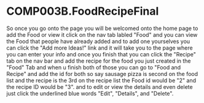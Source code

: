 # COMP003B.FoodRecipeFinal
So once you go onto the page you will be welcomed onto the home page to add the Food or view it click on the nav tab 
labled "Food" and you can view the Food that people have already added and to add one yourselves you can click the "Add more Ideas!" link and it will 
take you to the page where you can enter your info and once you finish that you can click the "Recipe" tab on the nav bar and add the recipe for the food you just created in the "Food" Tab and when u finish both of those you can go 
to "Food and Recipe" and add the id for both so say sausage pizza is second on the food list and the recipe is the 3rd on the recipe list the Food id would be "2" and the recipe ID would be "3". and to edit or view the details and even
delete just click the underlined blue words "Edit", "Details", and "Delete".
